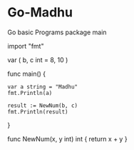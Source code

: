 # Go-Madhu
Go basic Programs
package main

import "fmt"

var (
	b, c int = 8, 10
)

func main() {

	var a string = "Madhu"
	fmt.Println(a)

	result := NewNum(b, c)
	fmt.Println(result)
}

func NewNum(x, y int) int {
	return x + y
}
